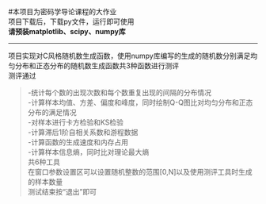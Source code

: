 #本项目为密码学导论课程的大作业  
项目下载后，下载py文件，运行即可使用  
**请预装matplotlib、scipy、numpy库** 
***
项目实现对C风格随机数生成函数，使用numpy库编写的生成的随机数分别满足均匀分布和正态分布的随机数生成函数共3种函数进行测评  
测评通过  
>-统计每个数的出现次数和每个数重复出现的间隔的分布情况  
>-计算样本均值、方差、偏度和峰度，同时绘制Q-Q图比对均匀分布和正态分布的满足情况  
>-对样本进行卡方检验和KS检验  
>-计算滞后1阶自相关系数和游程数据  
>-计算函数的生成速度和内存占用  
>-计算样本信息熵，同时比对理论最大熵  
共6种工具  
在窗口参数设置区可以设置随机整数的范围[0,N]以及使用测评工具时生成的样本数量  
测试结束按“退出”即可
